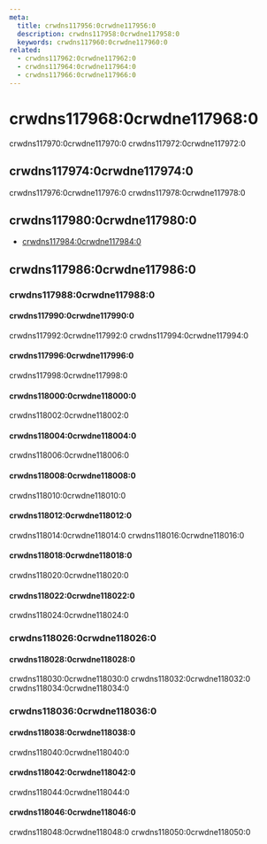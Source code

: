 ```yaml
---
meta:
  title: crwdns117956:0crwdne117956:0
  description: crwdns117958:0crwdne117958:0
  keywords: crwdns117960:0crwdne117960:0
related:
  - crwdns117962:0crwdne117962:0
  - crwdns117964:0crwdne117964:0
  - crwdns117966:0crwdne117966:0
---
```


# crwdns117968:0crwdne117968:0

crwdns117970:0crwdne117970:0 crwdns117972:0crwdne117972:0

<entry-ad />

## crwdns117974:0crwdne117974:0

crwdns117976:0crwdne117976:0 crwdns117978:0crwdne117978:0

<example file="v-progress-linear/usage" />

## crwdns117980:0crwdne117980:0

- [crwdns117984:0crwdne117984:0](crwdns117982:0crwdne117982:0)

## crwdns117986:0crwdne117986:0

### crwdns117988:0crwdne117988:0

#### crwdns117990:0crwdne117990:0

crwdns117992:0crwdne117992:0 crwdns117994:0crwdne117994:0

<example file="v-progress-linear/prop-buffer-value" />

#### crwdns117996:0crwdne117996:0

crwdns117998:0crwdne117998:0

<example file="v-progress-linear/prop-colors" />

#### crwdns118000:0crwdne118000:0

crwdns118002:0crwdne118002:0

<example file="v-progress-linear/prop-indeterminate" />

#### crwdns118004:0crwdne118004:0

crwdns118006:0crwdne118006:0

<example file="v-progress-linear/prop-reverse" />

#### crwdns118008:0crwdne118008:0

crwdns118010:0crwdne118010:0

<example file="v-progress-linear/prop-rounded" />

#### crwdns118012:0crwdne118012:0

crwdns118014:0crwdne118014:0 crwdns118016:0crwdne118016:0

<example file="v-progress-linear/prop-stream" />

#### crwdns118018:0crwdne118018:0

crwdns118020:0crwdne118020:0

<example file="v-progress-linear/prop-striped" />

#### crwdns118022:0crwdne118022:0

crwdns118024:0crwdne118024:0

<example file="v-progress-linear/prop-query" />

### crwdns118026:0crwdne118026:0

#### crwdns118028:0crwdne118028:0

crwdns118030:0crwdne118030:0 crwdns118032:0crwdne118032:0 crwdns118034:0crwdne118034:0

<example file="v-progress-linear/slot-default" />

### crwdns118036:0crwdne118036:0

#### crwdns118038:0crwdne118038:0

crwdns118040:0crwdne118040:0

<example file="v-progress-linear/misc-determinate" />

#### crwdns118042:0crwdne118042:0

crwdns118044:0crwdne118044:0

<example file="v-progress-linear/misc-file-loader" />

#### crwdns118046:0crwdne118046:0

crwdns118048:0crwdne118048:0 crwdns118050:0crwdne118050:0

<example file="v-progress-linear/misc-toolbar-loader" />

<backmatter />
